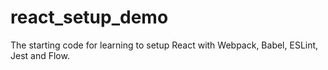 # react_setup_demo
The starting code for learning to setup React with Webpack, Babel, ESLint, Jest and Flow.
